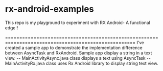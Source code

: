 # rx-android-examples
This repo is my playground to experiment with RX Android- A functional edge !

====================================================================================================
I've created a sample app to demonstrate the implementation difference between AsyncTask
and RxAndroid. Sample app display a string in a text view.
-- MainActivityAsync.java class displays a text using AsyncTask
-- MainActivityRx.java class uses Rx Android library to display string text view.
